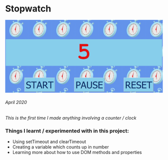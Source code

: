 # Stopwatch

![Stopwatch](./Images/stopwatch-screenshot.PNG)

###### April 2020

_This is the first time I made anything involving a counter / clock_

### Things I learnt / experimented with in this project:

- Using setTimeout and clearTimeout
- Creating a variable which counts up in number
- Learning more about how to use DOM methods and properties

